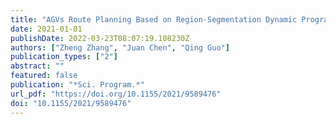 ```yaml
---
title: "AGVs Route Planning Based on Region-Segmentation Dynamic Programming in Smart Road Network Systems"
date: 2021-01-01
publishDate: 2022-03-23T08:07:19.108230Z
authors: ["Zheng Zhang", "Juan Chen", "Qing Guo"]
publication_types: ["2"]
abstract: ""
featured: false
publication: "*Sci. Program.*"
url_pdf: "https://doi.org/10.1155/2021/9589476"
doi: "10.1155/2021/9589476"
---
```


